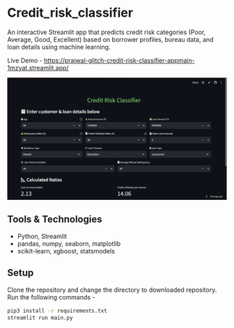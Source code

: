 # Credit_risk_classifier

An interactive Streamlit app that predicts credit risk categories (Poor, Average, Good, Excellent) based on borrower profiles, bureau data, and loan details using machine learning.

Live Demo - https://prajwal-glitch-credit-risk-classifier-appmain-1mzyat.streamlit.app/

![App Screenshot](./screenshot.png)


## Tools & Technologies

- Python, Streamlit  
- pandas, numpy, seaborn, matplotlib  
- scikit-learn, xgboost, statsmodels

## Setup

Clone the repository and change the directory to downloaded repository. Run the following commands - 

```bash
pip3 install -r requirements.txt
streamlit run main.py
